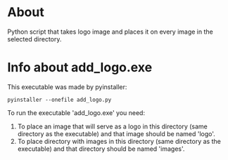 # About

Python script that takes logo image and places it on every image in the selected directory. 

# Info about add_logo.exe

This executable was made by pyinstaller:
```
pyinstaller --onefile add_logo.py
```

To run the executable 'add_logo.exe' you need:
1) To place an image that will serve as a logo in this directory (same directory as the executable) and that image should be named 'logo'.
2) To place directory with images in this directory (same directory as the executable) and that directory should be named 'images'.